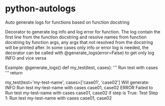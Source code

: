 # python-autologs
Auto generate logs for functions based on function docstring

Decorator to generate log info and log error for function.
The log contain the first line from the function docstring and resolve
names from function docstring by function args, any args that not
resolved from the docstring will be printed after.
In some cases only info or error log is needed, the decorator can be
called with @generate_logs(error=False) to get only log INFO and vice versa


Example:
@generate_logs()
def my_test(test, cases):
    '''
    Run test with cases
    '''
    return

my_test(test='my-test-name', cases=['case01', 'case02']
Will generate:
    INFO Run test my-test-name with cases case01, case02
    ERROR Failed to Run test my-test-name with cases case01, case02
    if step is True:
        Test Step   1: Run test my-test-name with cases case01, case02
